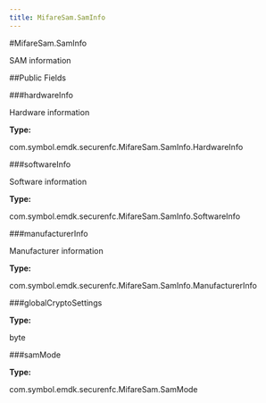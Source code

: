 ```yaml
---
title: MifareSam.SamInfo
---
```

#MifareSam.SamInfo

SAM information

##Public Fields

###hardwareInfo

Hardware information

**Type:**

com.symbol.emdk.securenfc.MifareSam.SamInfo.HardwareInfo

###softwareInfo

Software information

**Type:**

com.symbol.emdk.securenfc.MifareSam.SamInfo.SoftwareInfo

###manufacturerInfo

Manufacturer information

**Type:**

com.symbol.emdk.securenfc.MifareSam.SamInfo.ManufacturerInfo

###globalCryptoSettings



**Type:**

byte

###samMode



**Type:**

com.symbol.emdk.securenfc.MifareSam.SamMode

